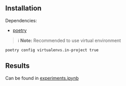 
## Installation

Dependencies:
* [poetry](https://python-poetry.org/docs/)

> :information_source: **Note:** Recommended to use virtual environment

```bash
poetry config virtualenvs.in-project true
```

## Results

Can be found in [experiments.ipynb](./experiments.ipynb)
